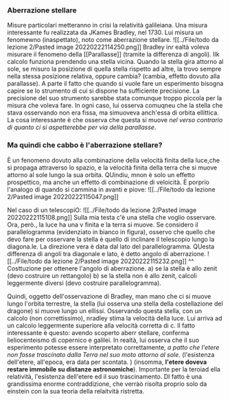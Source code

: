 ### Aberrazione stellare
Misure particolari metteranno in crisi la relatività galileiana. Una misura interessante fu realizzata da JKames Bradley, nel 1730. Lui misura un fenomewno (inaspettato), noto come aberrazione stellare.
![[../File/todo da lezione 2/Pasted image 20220222114250.png]]
Bradley inr ealtà voleva misurare il fenomeno della [[Parallasse]] (tramite la differenza di angoli). 
Ilk calcolo funziona prendendo una stella vicina. Quando la stella gira attorno al sole, se misuro la posizione di quella stella rispetto ad altre, la trovo sempre nella stessa posizione relativa, oppure cambia? (cambia, effetto dovuto alla parallasse).
A parte il fatto che quando si vuole fare un esperimento bisogna capire se lo strumento di cui si dispone ha sufficiente precisione. La precisione del suo strumento sarebbe stata comunque troppo piccola per la misura che voleva fare. In ogni caso, lui osserva comuqneu che la stella che stava osservando non era fissa, ma simuoveva anch'essa di orbita ellittica. La cosa interessante è che osserva che questa si muove _nel verso contrario di quanto ci si aspetterebbe per via della parallasse_. 

### Ma quindi che cabbo è l'aberrazione stellare?
È un fenomeno dovuto alla combinazione della velocità finita della luce,che si propaga attraverso lo spazio, e la velocità finita della terra che si muove attorno al sole lungo la sua orbita. QUindiu, mnon è solo un effetto prospettico, ma anche un effetto di combinazione di veloicità. È porprio l'analogo di quando si cammina in avanti e piove:
![[../File/todo da lezione 2/Pasted image 20220222115047.png]]

Nel caso di un telescopiO:
![[../File/todo da lezione 2/Pasted image 20220222115108.png]]
Sulla mia testa c'è una stella che voglio osservare. Ora, però., la luce ha una v finita e la terra si muove. Se considero il parallelogramma (evidenziato in bianco in figura), osservo che quello che devo fare per osservare la stella è quello di inclinare il telescopio lungo la diagona.le. La direzione vera è data dal lato del parallelogramma. QUesta differenza di angoli tra diagonale e lato, è detto angolo di aberrazione.
![[../File/todo da lezione 2/Pasted image 20220222115232.png]]
^^ Costtuzione per ottenere l'angolo di aberrazione.
a) se la stella è allo zenit (devo costruire un rettangolo)
b) se la stella non è allo zenit, calcoli leggermente diversi (devo costruire parallelogramma).

Quindi, oggetto dell'osservazione di Bradley, man mano che ci si muove lungo l'orbita terrestre, la stella (lui osserva una stella della costellazione del dragone) si muove lungo un ellissi. Osservando questa stella, con un calcolo (non correttissimo), nradley stima la velocità della luce. Lui arriva ad un calcolo leggermente superiore alla velocità corretta di c.
Il fatto interessante è questo:
avendo scoperto aberr stellare, conferma lìeliocenteismo di copernico e galilei.
In realtà, lui osserva che il suo esperimento potesse essere interpretato correttamente, _a patto che l'etere non fosse trascinato dalla Terra nel suo moto attorno al sole_. (l'esistenza dell'etere, all'epoca, era data per scontata. ) (insomma, **l'etere doveva restare immobile su distanze astronomiche**).
Importante per la teroiad ella relatività, l'esistenza dell'etere ed il suo trascinamento. DI fatto è una grandissima enorme contraddizione, che verràò risolta proprio solo da einstein con la sua teoria della relaitvità ristretta.


